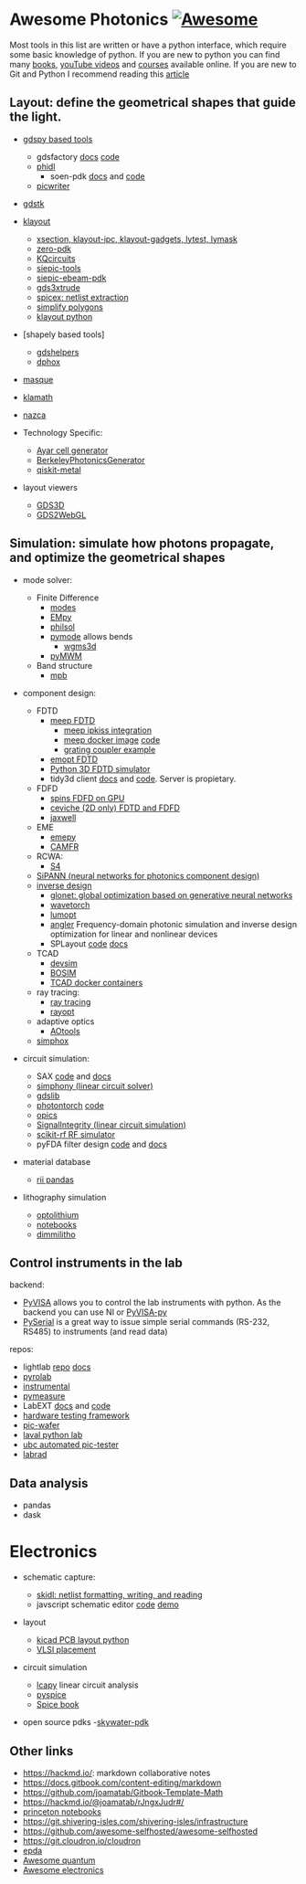 # Awesome Photonics [![Awesome](https://awesome.re/badge.svg)](https://awesome.re)

Most tools in this list are written or have a python interface, which require some basic knowledge of python. If you are new to python you can find many [books](https://jakevdp.github.io/PythonDataScienceHandbook/index.html), [youTube videos](https://www.youtube.com/c/anthonywritescode) and [courses](https://github.com/joamatab/practical-python) available online.
If you are new to Git and Python I recommend reading this [article](https://lightlab.readthedocs.io/en/latest/_static/gettingStarted/index.html)

## Layout: define the geometrical shapes that guide the light.

- [gdspy based tools](https://github.com/heitzmann/gdspy)
  - gdsfactory [docs](https://gdsfactory.readthedocs.io/en/latest/) [code](https://github.com/gdsfactory/gdsfactory)
  - [phidl](https://github.com/amccaugh/phidl)
    - soen-pdk [docs](https://pages.nist.gov/SOEN-PDK/) and [code](https://github.com/usnistgov/SOEN-PDK)
  - [picwriter](https://github.com/DerekK88/PICwriter)
- [gdstk](https://github.com/heitzmann/gdstk)
- [klayout](https://github.com/KLayout/klayout)
  - [xsection, klayout-ipc, klayout-gadgets, lytest, lymask](https://github.com/atait?tab=repositories)
  - [zero-pdk](https://github.com/lightwave-lab/zeropdk)
  - [KQcircuits](https://github.com/iqm-finland/KQCircuits)
  - [siepic-tools](https://github.com/lukasc-ubc/SiEPIC-Tools)
  - [siepic-ebeam-pdk](https://github.com/lukasc-ubc/SiEPIC_EBeam_PDK)
  - [gds3xtrude](https://codeberg.org/tok)
  - [spicex: netlist extraction](https://github.com/fsitok/spicex)
  - [simplify polygons](https://github.com/fsitok/klayout-simplify)
  - [klayout python](https://github.com/shamil777/KLayout-python)
- [shapely based tools]
  - [gdshelpers](https://github.com/HelgeGehring/gdshelpers)
  - [dphox](https://github.com/solgaardlab/dphox)
- [masque](https://mpxd.net/code/jan/masque)
- [klamath](https://mpxd.net/code/jan/klamath)
- [nazca](https://nazca-design.org/download/)
- Technology Specific:

  - [Ayar cell generator](https://github.com/AyarLabs/ACG)
  - [BerkeleyPhotonicsGenerator](https://github.com/BerkeleyPhotonicsGenerator/BPG)
  - [qiskit-metal](https://github.com/Qiskit/qiskit-metal)

- layout viewers
  - [GDS3D](https://github.com/trilomix/GDS3D/)
  - [GDS2WebGL](https://github.com/s-holst/GDS2WebGL)

## Simulation: simulate how photons propagate, and optimize the geometrical shapes

- mode solver:

  - Finite Difference
    - [modes](https://modes.readthedocs.io/en/latest/)
    - [EMpy](https://github.com/lbolla/EMpy)
    - [philsol](https://github.com/philmain28/philsol)
    - [pymode](https://github.com/smartalecH/pyMode) allows bends
      - [wgms3d](http://www.soundtracker.org/raw/wgms3d/)
    - [pyMWM](https://github.com/mnishida/PyMWM)
  - Band structure
    - [mpb](https://mpb.readthedocs.io/en/latest/Scheme_Tutorial/)

- component design:

  - FDTD
    - [meep FDTD](https://github.com/NanoComp/meep)
      - [meep ipkiss integration](https://github.com/luceda/ipkiss_meep_integration)
      - [meep docker image](https://hub.docker.com/r/mochen4/meepdocker) [code](https://github.com/mochen4/meepdocker)
      - [grating coupler example](https://github.com/simbilod/grating_coupler_meep)
    - [emopt FDTD](https://github.com/anstmichaels/emopt)
    - [Python 3D FDTD simulator](https://github.com/flaport/fdtd)
    - tidy3d client [docs](https://docs.simulation.cloud/projects/tidy3d/en/latest/) and [code](https://github.com/flexcompute/tidy3d). Server is propietary.
  - FDFD
    - [spins FDFD on GPU](https://github.com/stanfordnqp/spins-b)
    - [ceviche (2D only) FDTD and FDFD](https://github.com/twhughes/ceviche)
    - [jaxwell](https://github.com/stanfordnqp/jaxwell)
  - EME
    - [emepy](https://github.com/BYUCamachoLab/emepy)
    - [CAMFR](https://github.com/demisjohn/CAMFR)
  - RCWA:
    - [S4](https://github.com/victorliu/S4)
  - [SiPANN (neural networks for photonics component design)](https://github.com/contagon/SiPANN)
  - [inverse design](http://metanet.stanford.edu/code/)
    - [glonet: global optimization based on generative neural networks](https://github.com/jonfanlab/GLOnet)
    - [wavetorch](https://github.com/fancompute/wavetorch)
    - [lumopt](https://github.com/chriskeraly/lumopt)
    - [angler](https://github.com/fancompute/angler/) Frequency-domain photonic simulation and inverse design optimization for linear and nonlinear devices
    - SPLayout [code](https://github.com/Hideousmon/SPLayout) [docs](https://splayout.readthedocs.io/en/latest/index.html)
  - TCAD
    - [devsim](https://devsim.org/)
    - [BOSIM](https://eexu.home.ece.ust.hk/BOSIM.html)
    - [TCAD docker containers](https://github.com/thesourcerer8/OpenSourceTCAD)
  - ray tracing:
    - [ray tracing](https://github.com/DCC-Lab/RayTracing)
    - [rayopt](https://github.com/quartiq/rayopt)
  - adaptive optics
    - [AOtools](https://github.com/AOtools)
  - [simphox](https://github.com/fancompute/simphox)

- circuit simulation:

  - SAX [code](https://github.com/flaport/sax) and [docs](https://flaport.github.io/sax/)
  - [simphony (linear circuit solver)](https://github.com/BYUCamachoLab/simphony)
  - [gdslib](https://gdslib.readthedocs.io/en/latest/)
  - [photontorch](https://docs.photontorch.com/) [code](https://github.com/flaport/photontorch)
  - [opics](https://github.com/siepic/opics)
  - [SignalIntegrity (linear circuit simulation)](https://github.com/TeledyneLeCroy/SignalIntegrity)
  - [scikit-rf RF simulator](https://scikit-rf.readthedocs.io/en/latest/)
  - pyFDA filter design [code](https://github.com/chipmuenk/pyfda) and [docs](https://pyfda.readthedocs.io/en/latest/manual/input_specs.html)

- material database

  - [rii pandas](https://github.com/mnishida/RII_Pandas)

- lithography simulation
  - [optolithium](https://github.com/xthebat/optolithium)
  - [notebooks](https://github.com/pierremifasol/Lithography-Simulation)
  - [dimmilitho](https://github.com/vincentlv/DimmiLitho)

## Control instruments in the lab

backend:

- [PyVISA](https://pyvisa.readthedocs.io/en/latest/) allows you to control the lab instruments with python. As the backend you can use NI or [PyVISA-py](https://pyvisa-py.readthedocs.io/en/latest/)
- [PySerial](https://github.com/pyserial/pyserial) is a great way to issue simple serial commands (RS-232, RS485) to instruments (and read data)

repos:

- lightlab [repo](https://github.com/lightwave-lab/lightlab) [docs](https://lightlab.readthedocs.io/en/latest/index.html)
- [pyrolab](https://github.com/BYUCamachoLab/pyrolab)
- [instrumental](https://github.com/mabuchilab/Instrumental)
- [pymeasure](https://github.com/ralph-group/pymeasure)
- LabEXT [docs](https://labext.readthedocs.io/en/latest/) and [code](https://github.com/LabExT/LabExT)
- [hardware testing framework](https://github.com/google/openhtf)
- [pic-wafer](https://github.com/DerekK88/PIC_WaferProbeSystem)
- [laval python lab](https://github.com/Simon-Belanger/ULPythonLab)
- [ubc automated pic-tester](https://github.com/lukasc-ubc/pyOptomip)
- [labrad](https://github.com/labrad/pylabrad)

## Data analysis

- pandas
- dask

# Electronics

- schematic capture:
  - [skidl: netlist formatting, writing, and reading](https://xesscorp.github.io/skidl/docs/_site/)
  - javscript schematic editor [code](https://github.com/kieler/elkjs) [demo](https://rtsys.informatik.uni-kiel.de/elklive/elkgraph.html)
- layout
  - [kicad PCB layout python](https://github.com/atait/kicad-python)
  - [VLSI placement](https://github.com/limbo018/DREAMPlace)
- circuit simulation

  - [lcapy](https://github.com/mph-/lcapy) linear circuit analysis
  - [pyspice](https://github.com/FabriceSalvaire/PySpice)
  - [Spice book](https://github.com/PyLCARS/Python-and-SPICE-Book)

- open source pdks -[skywater-pdk](https://github.com/google/skywater-pdk)


## Other links

- https://hackmd.io/: markdown collaborative notes
- https://docs.gitbook.com/content-editing/markdown
- https://github.com/joamatab/Gitbook-Template-Math
- https://hackmd.io/@joamatab/rJngxJudr#/
- [princeton notebooks](https://github.com/simbilod/ELE559-simulations)
- https://git.shivering-isles.com/shivering-isles/infrastructure
- https://github.com/awesome-selfhosted/awesome-selfhosted
- https://git.cloudron.io/cloudron
- [epda](https://openepda.org)
- [Awesome quantum](https://github.com/qosf/awesome-quantum-software)
- [Awesome electronics](https://github.com/kitspace/awesome-electronics)
